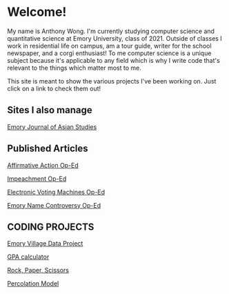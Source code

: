 # Welcome!
My name is Anthony Wong. I'm currently studying computer science and quantitative science at Emory University, class of 2021. Outside of classes I work in residential life on campus, am a tour guide, writer for the school newspaper, and a corgi enthusiast! To me computer science is a unique subject because it's applicable to any field which is why I write code that's relevant to the things which matter most to me. 

This site is meant to show the various projects I've been working on. Just click on a link to check them out!


## Sites I also manage
[Emory Journal of Asian Studies](https://ejasonline.org/)


## Published Articles

[Affirmative Action Op-Ed](https://emorywheel.com/asians-support-affirmative-action/)

[Impeachment Op-Ed](https://emorywheel.com/is-impeaching-donald-trump-worth-the-risk/)

[Electronic Voting Machines Op-Ed](http://emorywheel.com/wheel-debates-electronic-voting/)

[Emory Name Controversy Op-Ed](https://goo.gl/9SV58r)


 



## CODING PROJECTS
[Emory Village Data Project](https://github.com/antzwong/QTM150)

[GPA calculator](https://github.com/antzwong/GPA-Calculator)

[Rock, Paper, Scissors](https://github.com/antzwong/rock-paper-scissors)

[Percolation Model](https://github.com/antzwong/percolation)


